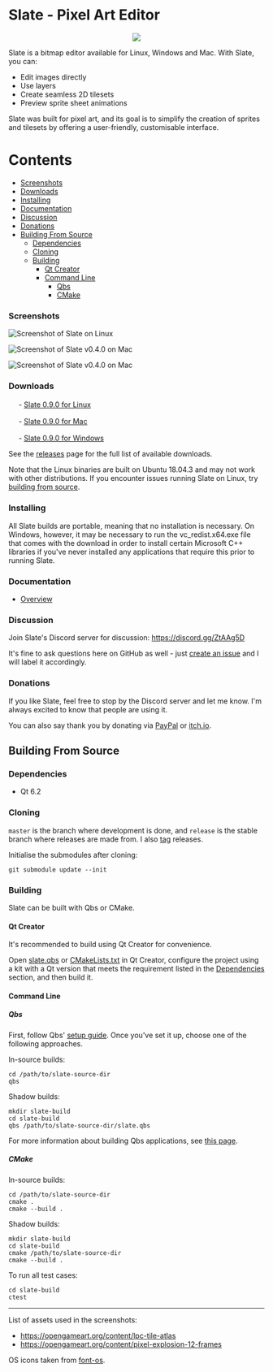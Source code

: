 # Slate - Pixel Art Editor

<p align="center">
  <img src="https://github.com/mitchcurtis/slate/blob/release/app/images/logo/slate-icon-web.svg" />
</p>

Slate is a bitmap editor available for Linux, Windows and Mac. With Slate, you can:

- Edit images directly
- Use layers
- Create seamless 2D tilesets
- Preview sprite sheet animations

Slate was built for pixel art, and its goal is to simplify the creation of sprites and tilesets by offering a user-friendly, customisable interface.

<!--
    Note: generate the table of contents for each file with the following commands:

    cd ~/dev/slate
    doctoc . --github --title '# Contents'
-->

<!-- START doctoc generated TOC please keep comment here to allow auto update -->
<!-- DON'T EDIT THIS SECTION, INSTEAD RE-RUN doctoc TO UPDATE -->
# Contents

  - [Screenshots](#screenshots)
  - [Downloads](#downloads)
  - [Installing](#installing)
  - [Documentation](#documentation)
  - [Discussion](#discussion)
  - [Donations](#donations)
- [Building From Source](#building-from-source)
  - [Dependencies](#dependencies)
  - [Cloning](#cloning)
  - [Building](#building)
    - [Qt Creator](#qt-creator)
    - [Command Line](#command-line)
      - [Qbs](#qbs)
      - [CMake](#cmake)

<!-- END doctoc generated TOC please keep comment here to allow auto update -->

### Screenshots

![Screenshot of Slate on Linux](https://github.com/mitchcurtis/slate/blob/release/doc/images/slate-v0.1.0-tileset-linux.png "Screenshot of Slate on Linux")

![Screenshot of Slate v0.4.0 on Mac](https://github.com/mitchcurtis/slate/blob/release/doc/images/slate-v0.4.0-layers-mac.png "Screenshot of Slate v0.4.0 on Mac")

![Screenshot of Slate v0.4.0 on Mac](https://github.com/mitchcurtis/slate/blob/release/doc/images/slate-v0.4.0-animation-mac.png "Screenshot of Slate v0.4.0 on Mac")

### Downloads ###

<!-- ![Linux](https://github.com/mitchcurtis/slate/blob/release/doc/images/os-icon-tux.svg "Linux") -->
<img src="https://github.com/mitchcurtis/slate/blob/release/doc/images/os-icon-tux.svg" width="16" height="16"> - [Slate 0.9.0 for Linux](https://github.com/mitchcurtis/slate/releases/download/v0.9.0/Slate-v0.9.0-linux.tar.xz)

<!-- ![Mac](https://github.com/mitchcurtis/slate/blob/release/doc/images/os-icon-mac.svg "Mac") -->
<img src="https://github.com/mitchcurtis/slate/blob/release/doc/images/os-icon-mac.svg" width="16" height="16"> - [Slate 0.9.0 for Mac](https://github.com/mitchcurtis/slate/releases/download/v0.9.0/Slate-v0.9.0-mac.dmg)

<!-- ![Windows](https://github.com/mitchcurtis/slate/blob/release/doc/images/os-icon-win.svg "Windows") -->
<img src="https://github.com/mitchcurtis/slate/blob/release/doc/images/os-icon-win.svg" width="16" height="16"> - [Slate 0.9.0 for Windows](https://github.com/mitchcurtis/slate/releases/download/v0.9.0/Slate-v0.9.0-windows.zip)

See the [releases](https://github.com/mitchcurtis/slate/releases) page for the full list of available downloads.

Note that the Linux binaries are built on Ubuntu 18.04.3 and may not work with other distributions. If you encounter issues running Slate on Linux, try [building from source](#building-from-source).

### Installing ###

All Slate builds are portable, meaning that no installation is necessary. On Windows, however, it may be necessary to run the vc_redist.x64.exe file that comes with the download in order to install certain Microsoft C++ libraries if you've never installed any applications that require this prior to running Slate.

### Documentation ###
- [Overview](https://github.com/mitchcurtis/slate/blob/release/doc/overview.md)

### Discussion ###

Join Slate's Discord server for discussion: https://discord.gg/ZtAAg5D

It's fine to ask questions here on GitHub as well - just [create an issue](https://github.com/mitchcurtis/slate/issues/new) and I will label it accordingly.

### Donations ###

If you like Slate, feel free to stop by the Discord server and let me know. I'm always excited to know that people are using it.

You can also say thank you by donating via [PayPal](https://www.paypal.com/cgi-bin/webscr?cmd=_s-xclick&hosted_button_id=LLLVPKU2JW9P8&source=url) or [itch.io](https://mitchcurtis.itch.io/slate).

## Building From Source ##

### Dependencies ###

* Qt 6.2

### Cloning ###

`master` is the branch where development is done, and `release` is the stable branch where releases are made from. I also [tag](https://github.com/mitchcurtis/slate/tags) releases.

Initialise the submodules after cloning:

    git submodule update --init

### Building ###

Slate can be built with Qbs or CMake.

#### Qt Creator ####

It's recommended to build using Qt Creator for convenience.

Open [slate.qbs](https://github.com/mitchcurtis/slate/blob/release/slate.qbs) or [CMakeLists.txt](https://github.com/mitchcurtis/slate/blob/master/CMakeLists.txt) in Qt Creator, configure the project using a kit with a Qt version that meets the requirement listed in the [Dependencies](#dependencies) section, and then build it.

#### Command Line ####

##### Qbs

First, follow Qbs' [setup guide](http://doc.qt.io/qbs/setup.html). Once you've set it up, choose one of the following approaches.

In-source builds:

    cd /path/to/slate-source-dir
    qbs

Shadow builds:

    mkdir slate-build
    cd slate-build
    qbs /path/to/slate-source-dir/slate.qbs

For more information about building Qbs applications, see [this page](http://doc.qt.io/qbs/building-applications.html).

##### CMake

In-source builds:

    cd /path/to/slate-source-dir
    cmake .
    cmake --build .

Shadow builds:

    mkdir slate-build
    cd slate-build
    cmake /path/to/slate-source-dir
    cmake --build .

To run all test cases:

    cd slate-build
    ctest

---

List of assets used in the screenshots:

- https://opengameart.org/content/lpc-tile-atlas
- https://opengameart.org/content/pixel-explosion-12-frames

OS icons taken from [font-os](https://github.com/JeyKeu/font-os).
